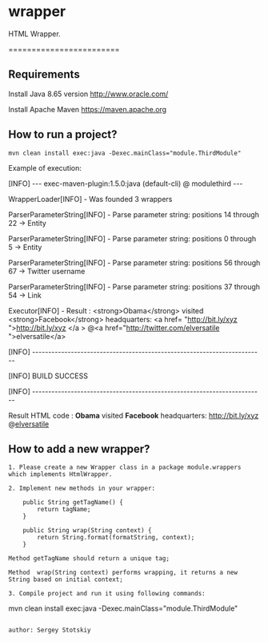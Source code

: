 # wrapper

HTML Wrapper.
   
========================

Requirements
------------
Install Java 8.65 version
http://www.oracle.com/ 

Install Apache Maven 
https://maven.apache.org

How to run a project?
--------------------------

```
mvn clean install exec:java -Dexec.mainClass="module.ThirdModule"
```
Example of execution:

[INFO] --- exec-maven-plugin:1.5.0:java (default-cli) @ modulethird ---

WrapperLoader[INFO] - Was founded 3 wrappers

ParserParameterString[INFO] - Parse parameter string:  positions 14 through 22 -> Entity

ParserParameterString[INFO] - Parse parameter string:  positions 0 through 5 -> Entity

ParserParameterString[INFO] - Parse parameter string:  positions 56 through 67 -> Twitter username

ParserParameterString[INFO] - Parse parameter string:  positions 37 through 54 -> Link

Executor[INFO] - Result : &lt;strong&gt;Obama&lt;/strong&gt; visited &lt;strong&gt;Facebook&lt;/strong&gt; headquarters: &lt;a href=
&quot;http://bit.ly/xyz &quot;&gt;http://bit.ly/xyz &lt;/a &gt; @&lt;a href=&quot;http://twitter.com/elversatile &quot;&gt;elversatile&lt;/a&gt;

[INFO] ------------------------------------------------------------------------

[INFO] BUILD SUCCESS

[INFO] ------------------------------------------------------------------------


Result HTML code : <strong>Obama</strong> visited <strong>Facebook</strong> headquarters: <a href=
"http://bit.ly/xyz">http://bit.ly/xyz</a> @<a href="http://twitter.com/elversatile">elversatile</a>


How to add a new wrapper?
--------------------------

```
1. Please create a new Wrapper class in a package module.wrappers which implements HtmlWrapper.

2. Implement new methods in your wrapper: 

    public String getTagName() {
        return tagName;
    }

    public String wrap(String context) {
        return String.format(formatString, context);
    }

Method getTagName should return a unique tag;

Method  wrap(String context) performs wrapping, it returns a new String based on initial context;

3. Compile project and run it using following commands:

```
mvn clean install exec:java -Dexec.mainClass="module.ThirdModule"
```

author: Sergey Stotskiy

